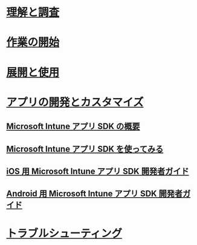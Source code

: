 # [理解と調査](/intune/understand-explore/introduction-to-microsoft-intune)
# [作業の開始](/intune/get-started/what-to-know-before-you-start-microsoft-intune)
# [展開と使用](/intune/deploy-use/overview-of-device-and-app-lifecycles-in-microsoft-intune)
# [アプリの開発とカスタマイズ](intune-app-sdk.md)
## [Microsoft Intune アプリ SDK の概要](intune-app-sdk.md)
## [Microsoft Intune アプリ SDK を使ってみる](intune-app-sdk-get-started.md)
## [iOS 用 Microsoft Intune アプリ SDK 開発者ガイド](intune-app-sdk-ios.md)
## [Android 用 Microsoft Intune アプリ SDK 開発者ガイド](intune-app-sdk-android.md)
# [トラブルシューティング](/intune/troubleshoot/how-to-get-support-for-microsoft-intune)


<!--HONumber=Jun16_HO4-->


